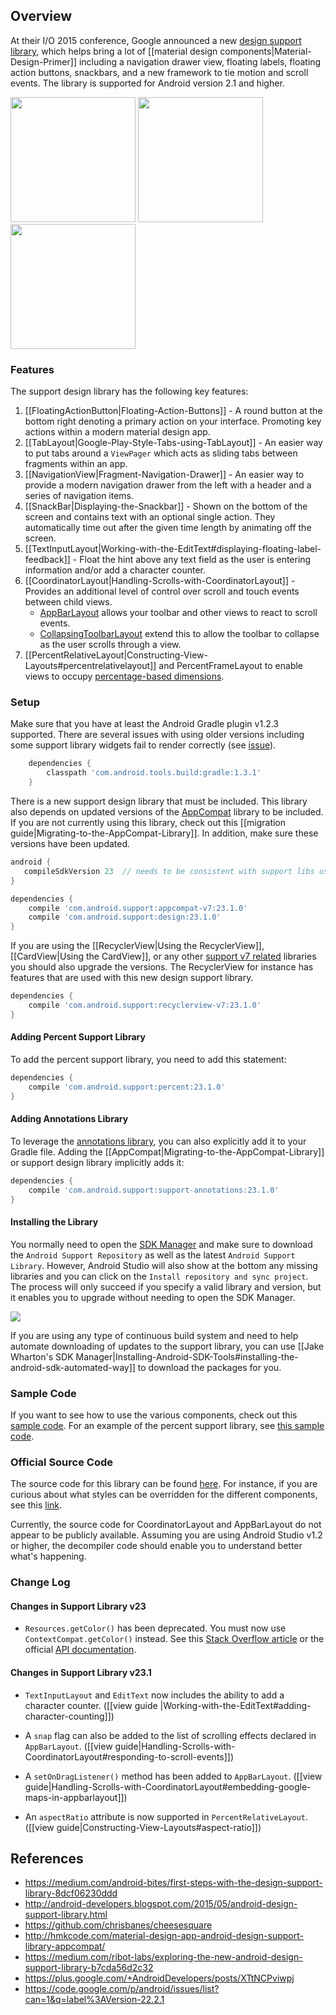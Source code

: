 ## Overview

At their I/O 2015 conference, Google announced a new [design support library](http://android-developers.blogspot.com/2015/05/android-design-support-library.html), which helps bring a lot of [[material design components|Material-Design-Primer]] including a navigation drawer view, floating labels, floating action buttons, snackbars, and a new framework to tie motion and scroll events.  The library is supported for Android version 2.1 and higher. 

<img src="http://cdn.androidpolice.com/wp-content/uploads/2014/10/nexus2cee_67-351x625.png" width="200" />
<a href="https://github.com/chrisbanes/cheesesquare"><img src="http://i.stack.imgur.com/Wb28n.png" width="200" /></a>
<a href="http://guides.codepath.com/android/Displaying-the-Snackbar"><img src="https://i.imgur.com/JSdKnP2.png" width="200" /></a>

### Features

The support design library has the following key features:

1. [[FloatingActionButton|Floating-Action-Buttons]] - A round button at the bottom right denoting a primary action on your interface. Promoting key actions within a modern material design app.
2. [[TabLayout|Google-Play-Style-Tabs-using-TabLayout]] - An easier way to put tabs around a `ViewPager` which acts as sliding tabs between fragments within an app.
3. [[NavigationView|Fragment-Navigation-Drawer]] - An easier way to provide a modern navigation drawer from the left with a header and a series of navigation items. 
4. [[SnackBar|Displaying-the-Snackbar]] - Shown on the bottom of the screen and contains text with an optional single action. They automatically time out after the given time length by animating off the screen.
5. [[TextInputLayout|Working-with-the-EditText#displaying-floating-label-feedback]] - Float the hint above any text field as the user is entering information and/or add a character counter. 
6. [[CoordinatorLayout|Handling-Scrolls-with-CoordinatorLayout]] - Provides an additional level of control over scroll and touch events between child views.
     * [AppBarLayout](http://developer.android.com/reference/android/support/design/widget/AppBarLayout.html) allows your toolbar and other views to react to scroll events. 
     * [CollapsingToolbarLayout](http://developer.android.com/reference/android/support/design/widget/CollapsingToolbarLayout.html) extend this to allow the toolbar to collapse as the user scrolls through a view.  
7. [[PercentRelativeLayout|Constructing-View-Layouts#percentrelativelayout]] and PercentFrameLayout to enable views to occupy [percentage-based dimensions](https://juliengenoud.github.io/android-percent-support-lib-sample/).  

### Setup

Make sure that you have at least the Android Gradle plugin v1.2.3 supported.  There are several issues with using older versions including some support library widgets fail to render correctly (see [issue](https://code.google.com/p/android/issues/detail?id=170841)).  

```gradle
    dependencies {
        classpath 'com.android.tools.build:gradle:1.3.1'
    }
```
There is a new support design library that must be included.   This library also depends on updated versions of the [AppCompat](http://android-developers.blogspot.com/2014/10/appcompat-v21-material-design-for-pre.html) library to be included.  If you are not currently using this library, check out this [[migration guide|Migrating-to-the-AppCompat-Library]].  In addition, make sure these versions have been updated.  

```gradle
android {
   compileSdkVersion 23  // needs to be consistent with support libs used
}

dependencies {
    compile 'com.android.support:appcompat-v7:23.1.0'
    compile 'com.android.support:design:23.1.0'
}
```

If you are using the [[RecyclerView|Using the RecyclerView]], [[CardView|Using the CardView]], or any other [support v7 related](https://developer.android.com/tools/support-library/features.html#v7) libraries you should also upgrade the versions.  The RecyclerView for instance has features that are used with this new design support library.

```gradle
dependencies {
    compile 'com.android.support:recyclerview-v7:23.1.0'
}
```

#### Adding Percent Support Library

To add the percent support library, you need to add this statement:  

```gradle
dependencies {
    compile 'com.android.support:percent:23.1.0'
}
```

#### Adding Annotations Library

To leverage the [annotations library](http://tools.android.com/tech-docs/support-annotations), you can also explicitly add it to your Gradle file.  Adding the [[AppCompat|Migrating-to-the-AppCompat-Library]] or support design library implicitly adds it:

```gradle
dependencies {
    compile 'com.android.support:support-annotations:23.1.0'
}
```

#### Installing the Library

You normally need to open the [SDK Manager](https://developer.android.com/tools/support-library/setup.html) and make sure to download the `Android Support Repository` as well as the latest `Android Support Library`.   However, Android Studio will also show at the bottom any missing libraries and you can click on the `Install repository and sync project`.  The process will only succeed if you specify a valid library and version, but it enables you to upgrade without needing to open the SDK Manager.

<img src="http://imgur.com/GQw6IHt.png"/>

If you are using any type of continuous build system and need to help automate downloading of updates to the support library, you can use [[Jake Wharton's SDK Manager|Installing-Android-SDK-Tools#installing-the-android-sdk-automated-way]] to download the packages for you.  

### Sample Code

If you want to see how to use the various components, check out this [sample code](https://github.com/chrisbanes/cheesesquare).  For an example of the percent support library, see [this sample code](https://github.com/JulienGenoud/android-percent-support-lib-sample).

### Official Source Code

The source code for this library can be found [here](https://android.googlesource.com/platform/frameworks/support.git/+/master/design/).  For instance, if you are curious about what styles can be overridden for the different components, see this [link](https://android.googlesource.com/platform/frameworks/support.git/+/master/design/res/values/styles.xml).

Currently, the source code for CoordinatorLayout and AppBarLayout do not appear to be publicly available.  Assuming you are using Android Studio v1.2 or higher, the decompiler code should enable you to understand better what's happening.

### Change Log

#### Changes in Support Library v23

- `Resources.getColor()` has been deprecated.  You must now use `ContextCompat.getColor()` instead.  See this [Stack Overflow article](http://stackoverflow.com/questions/31590714/getcolorint-id-deprecated-on-android-6-0-marshmallow-api-23) or the official [API documentation](http://developer.android.com/reference/android/content/res/Resources.html).

#### Changes in Support Library v23.1

- `TextInputLayout` and `EditText` now includes the ability to add a character counter.  ([[view guide |Working-with-the-EditText#adding-character-counting]])
 
- A `snap` flag can also be added to the list of scrolling effects declared in `AppBarLayout`.  ([[view guide|Handling-Scrolls-with-CoordinatorLayout#responding-to-scroll-events]])

- A `setOnDragListener()` method has been added to `AppBarLayout`.  ([[view guide|Handling-Scrolls-with-CoordinatorLayout#embedding-google-maps-in-appbarlayout]])

- An `aspectRatio` attribute is now supported in `PercentRelativeLayout`.  ([[view guide|Constructing-View-Layouts#aspect-ratio]])

## References

* <https://medium.com/android-bites/first-steps-with-the-design-support-library-8dcf06230ddd>
* <http://android-developers.blogspot.com/2015/05/android-design-support-library.html>
* <https://github.com/chrisbanes/cheesesquare>
* <http://hmkcode.com/material-design-app-android-design-support-library-appcompat/>
* <https://medium.com/ribot-labs/exploring-the-new-android-design-support-library-b7cda56d2c32>
* <https://plus.google.com/+AndroidDevelopers/posts/XTtNCPviwpj>
* <https://code.google.com/p/android/issues/list?can=1&q=label%3AVersion-22.2.1>